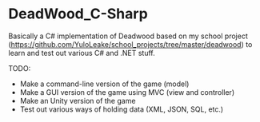 # DeadWood_C-Sharp
Basically a C# implementation of Deadwood based on my school project (https://github.com/YuloLeake/school_projects/tree/master/deadwood) to learn and test out various C# and .NET stuff.

TODO:
* Make a command-line version of the game (model)
* Make a GUI version of the game using MVC (view and controller)
* Make an Unity version of the game
* Test out various ways of holding data (XML, JSON, SQL, etc.)
